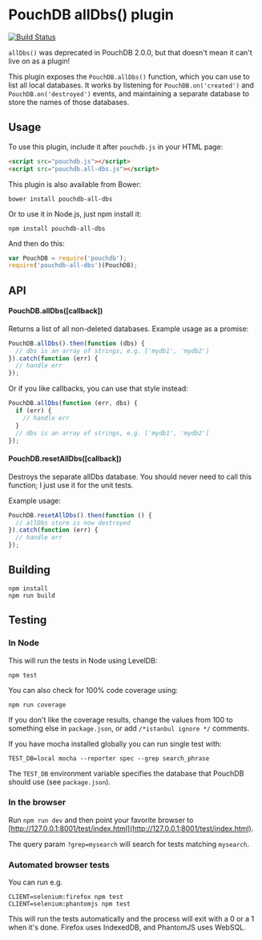 PouchDB allDbs() plugin
=====

[![Build Status](https://travis-ci.org/nolanlawson/plugin-all-dbs.svg)](https://travis-ci.org/nolanlawson/pouchdb-all-dbs)

`allDbs()` was deprecated in PouchDB 2.0.0, but that doesn't mean it can't live on as a plugin!

This plugin exposes the `PouchDB.allDbs()` function, which you can use to list all local databases. It works by listening for `PouchDB.on('created')` and `PouchDB.on('destroyed')` events, and maintaining a separate database to store the names of those databases.

Usage
-----

To use this plugin, include it after `pouchdb.js` in your HTML page:

```html
<script src="pouchdb.js"></script>
<script src="pouchdb.all-dbs.js"></script>
```

This plugin is also available from Bower:

```
bower install pouchdb-all-dbs
```

Or to use it in Node.js, just npm install it:

```
npm install pouchdb-all-dbs
```

And then do this:

```js
var PouchDB = require('pouchdb');
require('pouchdb-all-dbs')(PouchDB);
```

API
-----

#### PouchDB.allDbs([callback])

Returns a list of all non-deleted databases.  Example usage as a promise:

```js
PouchDB.allDbs().then(function (dbs) {
  // dbs is an array of strings, e.g. ['mydb1', 'mydb2']
}).catch(function (err) {
  // handle err
});
```

Or if you like callbacks, you can use that style instead:

```js
PouchDB.allDbs(function (err, dbs) {
  if (err) {
    // handle err
  }
  // dbs is an array of strings, e.g. ['mydb1', 'mydb2']
});
```

#### PouchDB.resetAllDbs([callback])

Destroys the separate allDbs database.  You should never need to call this function; I just use it for the unit tests.

Example usage:

```js
PouchDB.resetAllDbs().then(function () {
  // allDbs store is now destroyed
}).catch(function (err) {
  // handle err
});
```

Building
----
    npm install
    npm run build

Testing
----

### In Node

This will run the tests in Node using LevelDB:

    npm test
    
You can also check for 100% code coverage using:

    npm run coverage

If you don't like the coverage results, change the values from 100 to something else in `package.json`, or add `/*istanbul ignore */` comments.


If you have mocha installed globally you can run single test with:
```
TEST_DB=local mocha --reporter spec --grep search_phrase
```

The `TEST_DB` environment variable specifies the database that PouchDB should use (see `package.json`).

### In the browser

Run `npm run dev` and then point your favorite browser to [http://127.0.0.1:8001/test/index.html](http://127.0.0.1:8001/test/index.html).

The query param `?grep=mysearch` will search for tests matching `mysearch`.

### Automated browser tests

You can run e.g.

    CLIENT=selenium:firefox npm test
    CLIENT=selenium:phantomjs npm test

This will run the tests automatically and the process will exit with a 0 or a 1 when it's done. Firefox uses IndexedDB, and PhantomJS uses WebSQL.
```
